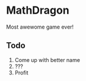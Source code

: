 MathDragon
==========

Most awewome game ever!

Todo
----

1. Come up with better name
2. ???
3. Profit


